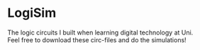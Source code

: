 # LogiSim
The logic circuits I built when learning digital technology at Uni. <br>
Feel free to download these circ-files and do the simulations! 
